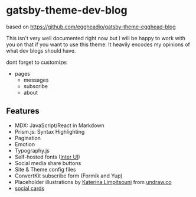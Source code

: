 # gatsby-theme-dev-blog

based on https://github.com/eggheadio/gatsby-theme-egghead-blog

This isn't very well documented right now but I will be happy to work with you on that if you want to use this theme. It heavily encodes my opinions of what dev blogs should have.

dont forget to customize:

- pages
  - messages
  - subscribe
  - about

## Features

- MDX: JavaScript/React in Markdown
- Prism.js: Syntax Highlighting
- Pagination
- Emotion
- Typography.js
- Self-hosted fonts ([Inter UI](https://rsms.me/inter/))
- Social media share buttons
- Site & Theme config files
- ConvertKit subscribe form (Formik and Yup)
- Placeholder illustrations by [Katerina Limpitsouni](https://twitter.com/ninalimpi) from [undraw.co](https://undraw.co/)
- [social cards](https://www.gatsbyjs.org/packages/gatsby-remark-social-cards/)
